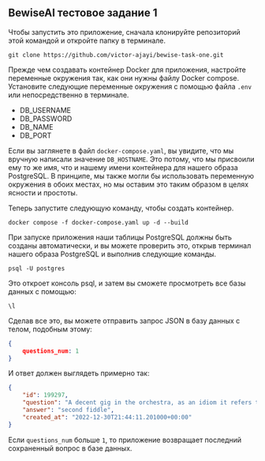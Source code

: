 ﻿## BewiseAI тестовое задание 1

Чтобы запустить это приложение, сначала клонируйте репозиторий этой командой и откройте папку в терминале.

```
git clone https://github.com/victor-ajayi/bewise-task-one.git
```

Прежде чем создавать контейнер Docker для приложения, настройте переменные окружения так, как они нужны файлу Docker compose. Установите следующие переменные окружения с помощью файла `.env` или непосредственно в терминале.

- DB_USERNAME
- DB_PASSWORD
- DB_NAME
- DB_PORT

Если вы заглянете в файл `docker-compose.yaml`, вы увидите, что мы вручную написали значение `DB_HOSTNAME`. Это потому, что мы присвоили ему то же имя, что и нашему имени контейнера для нашего образа PostgreSQL. В принципе, мы также могли бы использовать переменную окружения в обоих местах, но мы оставим это таким образом в целях ясности и простоты.

Теперь запустите следующую команду, чтобы создать контейнер.

```
docker compose -f docker-compose.yaml up -d --build
```

При запуске приложения наши таблицы PostgreSQL должны быть созданы автоматически, и вы можете проверить это, открыв терминал нашего образа PostgreSQL и выполнив следующие команды.

```
psql -U postgres
```

Это откроет консоль psql, и затем вы сможете просмотреть все базы данных с помощью:

```
\l
```

Сделав все это, вы можете отправить запрос JSON в базу данных с телом, подобным этому:

```JSON
{
	questions_num: 1
}
```

И ответ должен выглядеть примерно так:

```JSON
{
    "id": 199297,
    "question": "A decent gig in the orchestra, as an idiom it refers to one who serves in a subsidiary capacity",
    "answer": "second fiddle",
    "created_at": "2022-12-30T21:44:11.201000+00:00"
}
```

Если `questions_num` больше `1`, то приложение возвращает последний сохраненный вопрос в базе данных.
